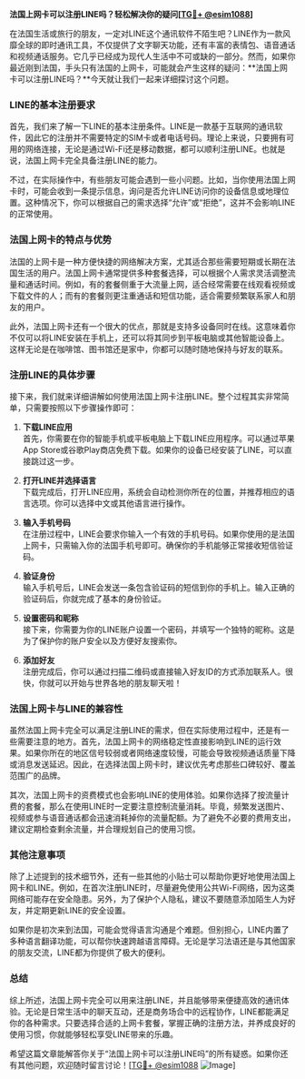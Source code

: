 **法国上网卡可以注册LINE吗？轻松解决你的疑问[[TG💪+ @esim1088](https://t.me/s/esim1088)]**

在法国生活或旅行的朋友，一定对LINE这个通讯软件不陌生吧？LINE作为一款风靡全球的即时通讯工具，不仅提供了文字聊天功能，还有丰富的表情包、语音通话和视频通话服务。它几乎已经成为现代人生活中不可或缺的一部分。然而，如果你最近刚到法国，手头只有法国的上网卡，可能就会产生这样的疑问：**法国上网卡可以注册LINE吗？**今天就让我们一起来详细探讨这个问题。

### LINE的基本注册要求

首先，我们来了解一下LINE的基本注册条件。LINE是一款基于互联网的通讯软件，因此它的注册并不需要特定的SIM卡或者电话号码。理论上来说，只要拥有可用的网络连接，无论是通过Wi-Fi还是移动数据，都可以顺利注册LINE。也就是说，法国上网卡完全具备注册LINE的能力。

不过，在实际操作中，有些朋友可能会遇到一些小问题。比如，当你使用法国上网卡时，可能会收到一条提示信息，询问是否允许LINE访问你的设备信息或地理位置。这种情况下，你可以根据自己的需求选择“允许”或“拒绝”，这并不会影响LINE的正常使用。

### 法国上网卡的特点与优势

法国的上网卡是一种方便快捷的网络解决方案，尤其适合那些需要短期或长期在法国生活的用户。法国上网卡通常提供多种套餐选择，可以根据个人需求灵活调整流量和通话时间。例如，有的套餐侧重于大流量上网，适合经常需要在线观看视频或下载文件的人；而有的套餐则更注重通话和短信功能，适合需要频繁联系家人和朋友的用户。

此外，法国上网卡还有一个很大的优点，那就是支持多设备同时在线。这意味着你不仅可以将LINE安装在手机上，还可以将其同步到平板电脑或其他智能设备上。这样无论是在咖啡馆、图书馆还是家中，你都可以随时随地保持与好友的联系。

### 注册LINE的具体步骤

接下来，我们就来详细讲解如何使用法国上网卡注册LINE。整个过程其实非常简单，只需要按照以下步骤操作即可：

1. **下载LINE应用**  
   首先，你需要在你的智能手机或平板电脑上下载LINE应用程序。可以通过苹果App Store或谷歌Play商店免费下载。如果你的设备已经安装了LINE，可以直接跳过这一步。

2. **打开LINE并选择语言**  
   下载完成后，打开LINE应用，系统会自动检测你所在的位置，并推荐相应的语言选项。你可以选择中文或其他语言进行操作。

3. **输入手机号码**  
   在注册过程中，LINE会要求你输入一个有效的手机号码。如果你使用的是法国上网卡，只需输入你的法国手机号即可。确保你的手机能够正常接收短信验证码。

4. **验证身份**  
   输入手机号后，LINE会发送一条包含验证码的短信到你的手机上。输入正确的验证码后，你就完成了基本的身份验证。

5. **设置密码和昵称**  
   接下来，你需要为你的LINE账户设置一个密码，并填写一个独特的昵称。这是为了保护你的账户安全以及方便好友搜索你。

6. **添加好友**  
   注册完成后，你可以通过扫描二维码或直接输入好友ID的方式添加联系人。很快，你就可以开始与世界各地的朋友聊天啦！

### 法国上网卡与LINE的兼容性

虽然法国上网卡完全可以满足注册LINE的需求，但在实际使用过程中，还是有一些需要注意的地方。首先，法国上网卡的网络稳定性直接影响到LINE的运行效果。如果你所在的地区信号较弱或者网络速度较慢，可能会导致视频通话质量下降或消息发送延迟。因此，在选择法国上网卡时，建议优先考虑那些口碑较好、覆盖范围广的品牌。

其次，法国上网卡的资费模式也会影响LINE的使用体验。如果你选择了按流量计费的套餐，那么在使用LINE时一定要注意控制流量消耗。毕竟，频繁发送图片、视频或参与语音通话都会迅速消耗掉你的流量配额。为了避免不必要的费用支出，建议定期检查剩余流量，并合理规划自己的使用习惯。

### 其他注意事项

除了上述提到的技术细节外，还有一些其他的小贴士可以帮助你更好地使用法国上网卡和LINE。例如，在首次注册LINE时，尽量避免使用公共Wi-Fi网络，因为这类网络可能存在安全隐患。另外，为了保护个人隐私，建议不要随意添加陌生人为好友，并定期更新LINE的安全设置。

如果你是初次来到法国，可能会觉得语言沟通是个难题。但别担心，LINE内置了多种语言翻译功能，可以帮你快速跨越语言障碍。无论是学习法语还是与其他国家的朋友交流，LINE都为你提供了极大的便利。

### 总结

综上所述，法国上网卡完全可以用来注册LINE，并且能够带来便捷高效的通讯体验。无论是日常生活中的聊天互动，还是商务场合中的远程协作，LINE都能满足你的各种需求。只要选择合适的上网卡套餐，掌握正确的注册方法，并养成良好的使用习惯，你就能够轻松享受LINE带来的乐趣。

希望这篇文章能解答你关于“法国上网卡可以注册LINE吗”的所有疑惑。如果你还有其他问题，欢迎随时留言讨论！[[TG💪+ @esim1088](https://t.me/s/esim1088) ![Image](https://i.postimg.cc/4NQfJmqS/Snipaste-2025-05-13-00-14-12.png)]